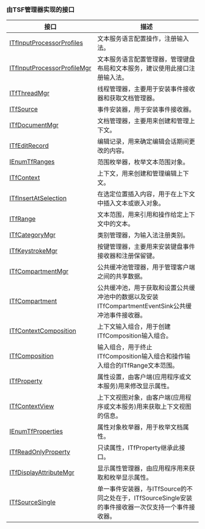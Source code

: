 ### 由TSF管理器实现的接口

接口																			|描述
-|-
[ITfInputProcessorProfiles](TSFmanager/ITfInputProcessorProfiles.md)		|文本服务语言配置操作，注册输入法。
[ITfInputProcessorProfileMgr](TSFmanager/ITfInputProcessorProfileMgr.md)	|文本服务语言配置管理器，管理键盘布局和文本服务，建议使用此接口注册输入法。
[ITfThreadMgr](TSFmanager/ITfThreadMgr.md)									|线程管理器，主要用于安装事件接收器和获取文档管理器。
[ITfSource](TSFmanager/ITfSource.md)										|事件安装器，用于安装事件接收器。
[ITfDocumentMgr](TSFmanager/ITfDocumentMgr.md)								|文档管理器，主要用来创建和管理上下文。
[ITfEditRecord](TSFmanager/ITfEditRecord.md)								|编辑记录，用来确定编辑会话期间更改的内容。
[IEnumTfRanges](TSFmanager/IEnumTfRanges.md)								|范围枚举器，枚举文本范围对象。
[ITfContext](TSFmanager/ITfContext.md)										|上下文，用来创建和管理编辑上下文。
[ITfInsertAtSelection](TSFmanager/ITfInsertAtSelection.md)					|在选定位置插入内容，用于在上下文中插入文本或嵌入对象。
[ITfRange](TSFmanager/ITfRange.md)											|文本范围，用来引用和操作给定上下文中的文本。
[ITfCategoryMgr](TSFmanager/ITfCategoryMgr.md)								|类别管理器，为输入法注册类别。
[ITfKeystrokeMgr](TSFmanager/ITfKeystrokeMgr.md)							|按键管理器，主要用来安装键盘事件接收器和注册保留键。
[ITfCompartmentMgr](TSFmanager/ITfCompartmentMgr.md)						|公共缓冲池管理器，用于管理客户端之间的共享数据。
[ITfCompartment](TSFmanager/ITfCompartment.md)								|公共缓冲池，用于获取和设置公共缓冲池中的数据以及安装ITfCompartmentEventSink公共缓冲池事件接收器。
[ITfContextComposition](TSFmanager/ITfContextComposition.md)				|上下文输入组合，用于创建ITfComposition输入组合。
[ITfComposition](TSFmanager/ITfComposition.md)								|输入组合，用于终止ITfComposition输入组合和操作输入组合的ITfRange文本范围。
[ITfProperty](TSFmanager/ITfProperty.md)									|属性设置，由客户端(应用程序或文本服务)用来修改显示属性。
[ITfContextView](TSFmanager/ITfContextView.md)								|上下文视图对象，由客户端(应用程序或文本服务)用来获取上下文视图的信息。
[IEnumTfProperties](TSFmanager/IEnumTfProperties.md)						|属性对象枚举器，用于枚举文档属性。
[ITfReadOnlyProperty](TSFmanager/ITfReadOnlyProperty.md)					|只读属性，ITfProperty继承此接口。
[ITfDisplayAttributeMgr](TSFmanager/ITfDisplayAttributeMgr.md)				|显示属性管理器，由应用程序用来获取和枚举显示属性。
[ITfSourceSingle](TSFmanager/ITfSourceSingle.md)							|单一事件安装器，与ITfSource的不同之处在于，ITfSourceSingle安装的事件接收器一次仅支持一个事件接收器。
